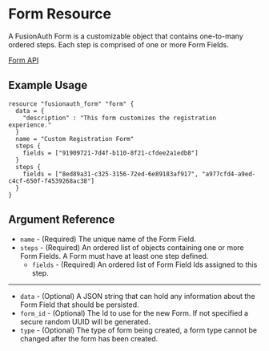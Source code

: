 # Form Resource

A FusionAuth Form is a customizable object that contains one-to-many ordered steps. Each step is comprised of one or more Form Fields.

[Form API](https://fusionauth.io/docs/v1/tech/apis/forms/)

## Example Usage

```hcl
resource "fusionauth_form" "form" {
  data = {
    "description" : "This form customizes the registration experience."
  }
  name = "Custom Registration Form"
  steps {
    fields = ["91909721-7d4f-b110-8f21-cfdee2a1edb8"]
  }
  steps {
    fields = ["8ed89a31-c325-3156-72ed-6e89183af917", "a977cfd4-a9ed-c4cf-650f-f4539268ac38"]
  }
}
```

## Argument Reference

* `name` - (Required) The unique name of the Form Field.
* `steps` - (Required) An ordered list of objects containing one or more Form Fields. A Form must have at least one step defined.
  * `fields` - (Required) An ordered list of Form Field Ids assigned to this step.

---

* `data` - (Optional) A JSON string that can hold any information about the Form Field that should be persisted.
* `form_id` - (Optional) The Id to use for the new Form. If not specified a secure random UUID will be generated.
* `type` - (Optional) The type of form being created, a form type cannot be changed after the form has been created.

